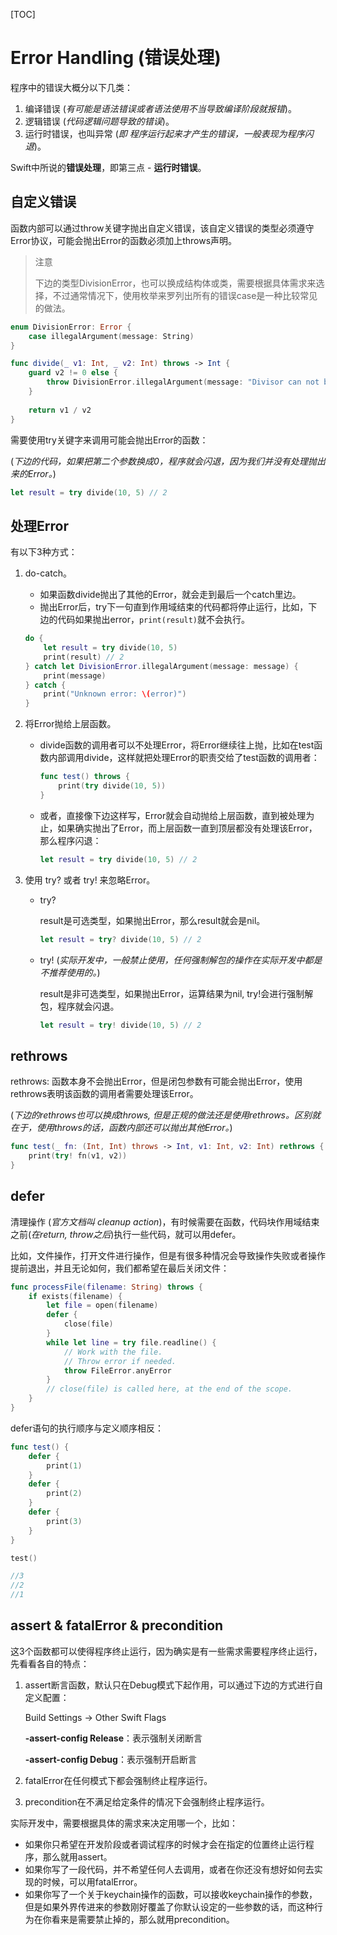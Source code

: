 [TOC]



# Error Handling (错误处理)

程序中的错误大概分以下几类：

1. 编译错误 (*有可能是语法错误或者语法使用不当导致编译阶段就报错*)。
2. 逻辑错误 (*代码逻辑问题导致的错误*)。
3. 运行时错误，也叫异常 (*即 程序运行起来才产生的错误，一般表现为程序闪退*)。

Swift中所说的**错误处理**，即第三点 - **运行时错误**。



## 自定义错误

函数内部可以通过throw关键字抛出自定义错误，该自定义错误的类型必须遵守Error协议，可能会抛出Error的函数必须加上throws声明。

> 注意
>
> 下边的类型DivisionError，也可以换成结构体或类，需要根据具体需求来选择，不过通常情况下，使用枚举来罗列出所有的错误case是一种比较常见的做法。

```swift
enum DivisionError: Error {
    case illegalArgument(message: String)
}

func divide(_ v1: Int, _ v2: Int) throws -> Int {
    guard v2 != 0 else {
        throw DivisionError.illegalArgument(message: "Divisor can not be 0.")
    }
    
    return v1 / v2
}
```

需要使用try关键字来调用可能会抛出Error的函数：

(*下边的代码，如果把第二个参数换成0，程序就会闪退，因为我们并没有处理抛出来的Error。*)

```swift
let result = try divide(10, 5) // 2
```



## 处理Error

有以下3种方式：

1. do-catch。

   - 如果函数divide抛出了其他的Error，就会走到最后一个catch里边。
   - 抛出Error后，try下一句直到作用域结束的代码都将停止运行，比如，下边的代码如果抛出error，`print(result)`就不会执行。

   ```swift
   do {
       let result = try divide(10, 5)
       print(result) // 2
   } catch let DivisionError.illegalArgument(message: message) {
       print(message)
   } catch {
       print("Unknown error: \(error)")
   }
   ```

2. 将Error抛给上层函数。

   - divide函数的调用者可以不处理Error，将Error继续往上抛，比如在test函数内部调用divide，这样就把处理Error的职责交给了test函数的调用者：

     ```swift
     func test() throws {
         print(try divide(10, 5))
     }
     ```

   - 或者，直接像下边这样写，Error就会自动抛给上层函数，直到被处理为止，如果确实抛出了Error，而上层函数一直到顶层都没有处理该Error， 那么程序闪退：

     ```swift
     let result = try divide(10, 5) // 2
     ```

3. 使用 try? 或者 try! 来忽略Error。

   - try?

     result是可选类型，如果抛出Error，那么result就会是nil。

     ```swift
     let result = try? divide(10, 5) // 2
     ```

   - try! (*实际开发中，一般禁止使用，任何强制解包的操作在实际开发中都是不推荐使用的。*)

     result是非可选类型，如果抛出Error，运算结果为nil, try!会进行强制解包，程序就会闪退。

     ```swift
     let result = try! divide(10, 5) // 2
     ```



## rethrows

rethrows: 函数本身不会抛出Error，但是闭包参数有可能会抛出Error，使用rethrows表明该函数的调用者需要处理该Error。

(*下边的rethrows也可以换成throws, 但是正规的做法还是使用rethrows。区别就在于，使用throws的话，函数内部还可以抛出其他Error。*)

```swift
func test(_ fn: (Int, Int) throws -> Int, v1: Int, v2: Int) rethrows {
    print(try! fn(v1, v2))
}
```



## defer

清理操作 (*官方文档叫 cleanup action*)，有时候需要在函数，代码块作用域结束之前(*在return, throw之后*)执行一些代码，就可以用defer。

比如，文件操作，打开文件进行操作，但是有很多种情况会导致操作失败或者操作提前退出，并且无论如何，我们都希望在最后关闭文件：

```swift
func processFile(filename: String) throws {
    if exists(filename) {
        let file = open(filename)
        defer {
            close(file)
        }
        while let line = try file.readline() {
            // Work with the file.
            // Throw error if needed.
            throw FileError.anyError
        }
        // close(file) is called here, at the end of the scope.
    }
}
```

defer语句的执行顺序与定义顺序相反：

```swift
func test() {
    defer {
        print(1)
    }
    defer {
        print(2)
    }
    defer {
        print(3)
    }
}

test()

//3
//2
//1
```



## assert & fatalError & precondition

这3个函数都可以使得程序终止运行，因为确实是有一些需求需要程序终止运行，先看看各自的特点：

1. assert断言函数，默认只在Debug模式下起作用，可以通过下边的方式进行自定义配置：

   Build Settings -> Other Swift Flags

   **-assert-config Release**：表示强制关闭断言

   **-assert-config Debug**：表示强制开启断言

2. fatalError在任何模式下都会强制终止程序运行。

3. precondition在不满足给定条件的情况下会强制终止程序运行。

实际开发中，需要根据具体的需求来决定用哪一个，比如：

- 如果你只希望在开发阶段或者调试程序的时候才会在指定的位置终止运行程序，那么就用assert。
- 如果你写了一段代码，并不希望任何人去调用，或者在你还没有想好如何去实现的时候，可以用fatalError。
- 如果你写了一个关于keychain操作的函数，可以接收keychain操作的参数，但是如果外界传进来的参数刚好覆盖了你默认设定的一些参数的话，而这种行为在你看来是需要禁止掉的，那么就用precondition。


